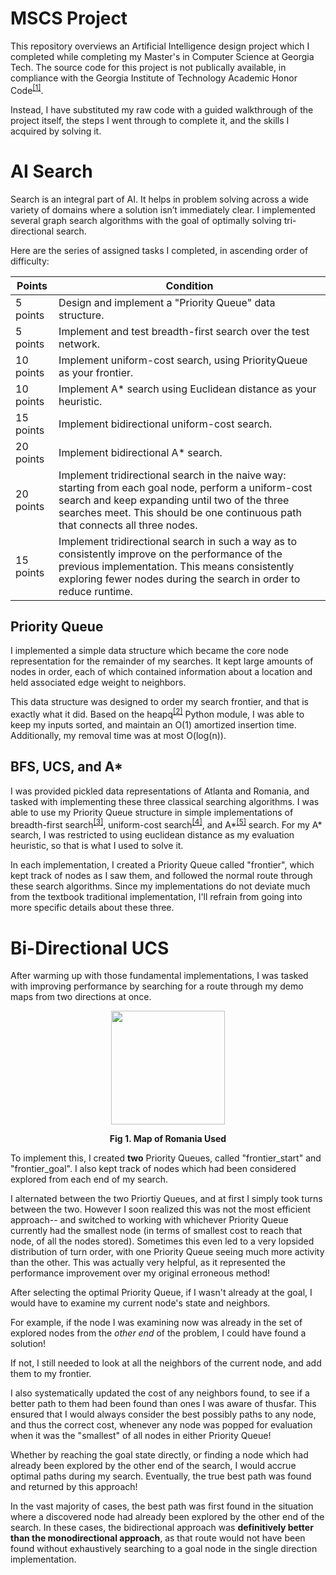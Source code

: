 # MSCS Project

This repository overviews an Artificial Intelligence design project which I completed while completing my Master's in Computer Science at Georgia Tech. The source code for this project is not publically available, in compliance with the Georgia Institute of Technology Academic Honor Code<sup><a href="https://policylibrary.gatech.edu/student-affairs/academic-honor-code">[1]</a></sup>.

Instead, I have substituted my raw code with a guided walkthrough of the project itself, the steps I went through to complete it, and the skills I acquired by solving it.

# AI Search

Search is an integral part of AI. It helps in problem solving across a wide variety of domains where a solution isn’t immediately clear. I  implemented several graph search algorithms with the goal of optimally solving tri-directional search.


Here are the series of assigned tasks I completed, in ascending order of difficulty:

| Points    | Condition                                |
| --------- | ---------------------------------------- |
| 5 points | Design and implement a "Priority Queue" data structure. |
| 5 points | Implement and test breadth-first search over the test network. |
| 10 points | Implement uniform-cost search, using PriorityQueue as your frontier. |
| 10 points | Implement A* search using Euclidean distance as your heuristic. |
| 15 points | Implement bidirectional uniform-cost search. |
| 20 points | Implement bidirectional A* search.  |
| 20 points | Implement tridirectional search in the naive way: starting from each goal node, perform a uniform-cost search and keep expanding until two of the three searches meet. This should be one continuous path that connects all three nodes.  |
| 15 points | Implement tridirectional search in such a way as to consistently improve on the performance of the previous implementation. This means consistently exploring fewer nodes during the search in order to reduce runtime.  |

## Priority Queue

I implemented a simple data structure which became the core node representation for the remainder of my searches. It kept large amounts of nodes in order, each of which contained information about a location and held associated edge weight to neighbors.

This data structure was designed to order my search frontier, and that is exactly what it did. Based on the heapq<sup><a href="https://docs.python.org/2/library/heapq.html">[2]</a></sup> Python module, I was able to keep my inputs sorted, and maintain an O(1) amortized insertion time. Additionally, my removal time was at most O(log(n)).

## BFS, UCS, and A*

I was provided pickled data representations of Atlanta and Romania, and tasked with implementing these three classical searching algorithms. I was able to use my Priority Queue structure in simple implementations of breadth-first search<sup><a href="https://en.wikipedia.org/wiki/Breadth-first_search">[3]</a></sup>, uniform-cost search<sup><a href="https://en.wikipedia.org/wiki/Dijkstra's_algorithm">[4]</a></sup>, and A*<sup><a href="https://en.wikipedia.org/wiki/A*_search_algorithm">[5]</a></sup> search. For my A* search, I was restricted to using euclidean distance as my evaluation heuristic, so that is what I used to solve it.

In each implementation, I created a Priority Queue called "frontier", which kept track of nodes as I saw them, and followed the normal route through these search algorithms. Since my implementations do not deviate much from the textbook traditional implementation, I'll refrain from going into more specific details about these three.

# Bi-Directional UCS

After warming up with those fundamental implementations, I was tasked with improving performance by searching for a route through my demo maps from two directions at once.

<p align="center"><img width="182" height="182" src=images/isolation-basic.png></img></p>
<div align="center"><b>Fig 1. Map of Romania Used</b></div>

To implement this, I created **two** Priority Queues, called "frontier_start" and "frontier_goal". I also kept track of nodes which had been considered explored from each end of my search.

I alternated between the two Priortiy Queues, and at first I simply took turns between the two. However I soon realized this was not the most efficient approach-- and switched to working with whichever Priority Queue currently had the smallest node (in terms of smallest cost to reach that node, of all the nodes stored). Sometimes this even led to a very lopsided distribution of turn order, with one Priority Queue seeing much more activity than the other. This was actually very helpful, as it represented the performance improvement over my original erroneous method!

After selecting the optimal Priority Queue, if I wasn't already at the goal, I would have to examine my current node's state and neighbors.

For example, if the node I was examining now was already in the set of explored nodes from the *other end* of the problem, I could have found a solution!

If not, I still needed to look at all the neighbors of the current node, and add them to my frontier.

I also systematically updated the cost of any neighbors found, to see if a better path to them had been found than ones I was aware of thusfar. This ensured that I would always consider the best possibly paths to any node, and thus the correct cost, whenever any node was popped for evaluation when it was the "smallest" of all nodes in either Priority Queue!

Whether by reaching the goal state directly, or finding a node which had already been explored by the other end of the search, I would accrue optimal paths during my search. Eventually, the true best path was found and returned by this approach!

In the vast majority of cases, the best path was first found in the situation where a discovered node had already been explored by the other end of the search. In these cases, the bidirectional approach was **definitively better than the monodirectional approach**, as that route would not have been found without exhaustively searching to a goal node in the single direction implementation.
